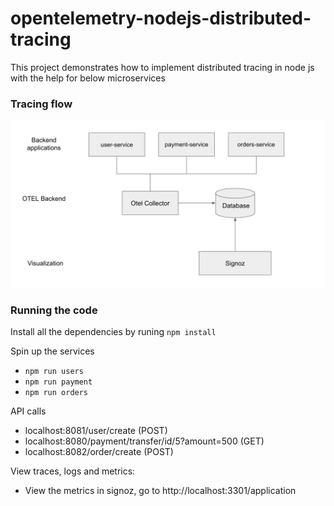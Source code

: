 # opentelemetry-nodejs-distributed-tracing

This project demonstrates how to implement distributed tracing in node js with the help for below microservices
### Tracing flow
![Distributed tracing](service-flow.png)

### Running the code

Install all the dependencies by runing `npm install`

Spin up the services

- `npm run users`
- `npm run payment`
- `npm run orders`

API calls

- localhost:8081/user/create (POST)
- localhost:8080/payment/transfer/id/5?amount=500 (GET)
- localhost:8082/order/create (POST)

View traces, logs and metrics:

- View the metrics in signoz, go to http://localhost:3301/application 
